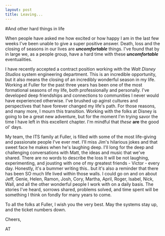 ```yaml
---
layout: post
title: Leaving... 
---
```

#And other hard things in life

When people have asked me how excited or how happy I am in the last few weeks I've been unable to give a super positive answer. Death, loss and the closing of seasons in our lives are __*uncomfortable*__ things. I've found that by in large we, as a people group, have a hard time with these __*uncomfortable*__ eventualities.

I have recently accepted a contract position working with the *Walt Disney Studios* system engineering department. This is an incredible opportunity, but it also means the closing of an incredibly wonderful season in my life. Working at Fuller for the past three years has been one of the most formational seasons of my life, both professionally and personally. I've developed deep friendships and connections to communities I never would have experienced otherwise. I've brushed up aginst cultures and perspectives that have forever changed my life's path. For those reasons, and many more, I mourn this transition. Working with the folks at Disney is going to be a great new adventure, but for the moment I'm trying savor the time I have left in this excellent chapter. I'm mindful that _these_ __are__ the good ol' days. 

My team, the ITS family at Fuller, is filled with some of the most life-giving and passionate people I've ever met. I'll miss Jim's hilarious jokes and that sweet face he makes when he's laughing deep. I'll long for the deep and challenging
 conversations with Matt, the ideas and music that we've shared. There are no words to describe the loss It will be not laughing, experimenting, and jousting with one of my greatest friends - Victor - every day. Honestly, it's a bummer writing this.. but it's also a reminder that there has been SO much life lived within those walls. I could go on and on about Jeff, Genie, Helen, Ramon, Josh, Cory, Martha, April, Roger, Isabel, Nick, Wall, and all the other wonderful people I work with on a daily basis. The stories I've heard, sorrows shared, problems solved, and time spent will be something I think on fondly for many years to come.

To all the folks at Fuller, I wish you the very best. May the systems stay up, and the ticket numbers down.

Cheers,

AT
